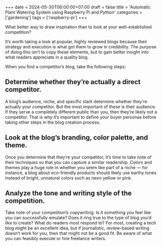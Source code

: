 +++
date = 2024-05-30T06:00:00+07:00
draft = false
title = 'Automatic Plant Watering System using Raspberry Pi and Python'
categories = ['gardening']
tags = ['raspberry-pi']
+++

What better way to draw inspiration than to look at your well-established competition?

It’s worth taking a look at popular, highly reviewed blogs because their strategy and execution is what got them to grow in credibility. The purpose of doing this isn’t to copy these elements, but to gain better insight into what readers appreciate in a quality blog.

When you find a competitor’s blog, take the following steps:

## Determine whether they’re actually a direct competitor.

A blog’s audience, niche, and specific slant determine whether they're actually your competitor. But the most important of these is their audience. If they serve a completely different public than you, then they’re likely not a competitor. That is why it’s important to define your buyer personas before taking other steps in the blog creation process.

## Look at the blog’s branding, color palette, and theme.

Once you determine that they’re your competitor, it’s time to take note of their techniques so that you can capture a similar readership. Colors and themes play a huge role in whether you seem like part of a niche — for instance, a blog about eco-friendly products should likely use earthy tones instead of bright, unnatural colors such as neon yellow or pink.

## Analyze the tone and writing style of the competition.

Take note of your competition’s copywriting. Is it something you feel like you can successfully emulate? Does it ring true to the type of blog you’d like to create? What do readers most respond to? For most, creating a tech blog might be an excellent idea, but if journalistic, review-based writing doesn’t work for you, then that might not be a good fit. Be aware of what you can feasibly execute or hire freelance writers.
